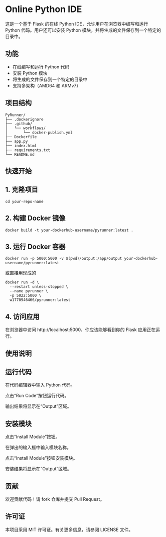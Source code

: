 # Online Python IDE

这是一个基于 Flask 的在线 Python IDE，允许用户在浏览器中编写和运行 Python 代码。用户还可以安装 Python 模块，并将生成的文件保存到一个特定的目录中。

## 功能

- 在线编写和运行 Python 代码
- 安装 Python 模块
- 将生成的文件保存到一个特定的目录中
- 支持多架构（AMD64 和 ARMv7）

## 项目结构

```plaintext
PyRunner/
├── .dockerignore
├── .github/
│   └── workflows/
│       └── docker-publish.yml
├── Dockerfile
├── app.py
├── index.html
├── requirements.txt
└── README.md
```

## 快速开始
## 1. 克隆项目
```git clone https://github.com/your-username/your-repo-name.git
cd your-repo-name
```
## 2. 构建 Docker 镜像
```
docker build -t your-dockerhub-username/pyrunner:latest .
```
## 3. 运行 Docker 容器
```
docker run -p 5000:5000 -v $(pwd)/output:/app/output your-dockerhub-username/pyrunner:latest
```
或直接用现成的
```
docker run -d \
  --restart unless-stopped \
  --name pyrunner \
  -p 5022:5000 \
  w1770946466/pyrunner:latest
```

## 4. 访问应用
在浏览器中访问 http://localhost:5000，你应该能够看到你的 Flask 应用正在运行。

## 使用说明
## 运行代码
在代码编辑器中输入 Python 代码。

点击“Run Code”按钮运行代码。

输出结果将显示在“Output”区域。

## 安装模块
点击“Install Module”按钮。

在弹出的输入框中输入模块名称。

点击“Install Module”按钮安装模块。

安装结果将显示在“Output”区域。

## 贡献
欢迎贡献代码！请 fork 仓库并提交 Pull Request。

## 许可证
本项目采用 MIT 许可证。有关更多信息，请参阅 LICENSE 文件。
